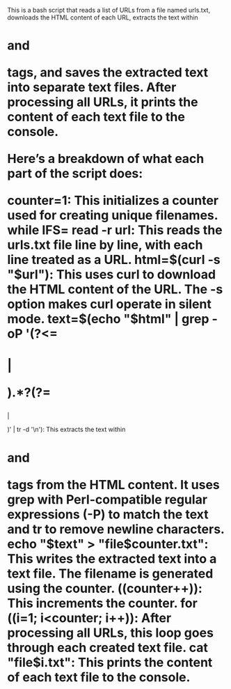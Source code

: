 This is a bash script that reads a list of URLs from a file named urls.txt, downloads the HTML content of each URL, extracts the text within <h1> and <p> tags, and saves the extracted text into separate text files. After processing all URLs, it prints the content of each text file to the console.

Here’s a breakdown of what each part of the script does:

counter=1: This initializes a counter used for creating unique filenames.
while IFS= read -r url: This reads the urls.txt file line by line, with each line treated as a URL.
html=$(curl -s "$url"): This uses curl to download the HTML content of the URL. The -s option makes curl operate in silent mode.
text=$(echo "$html" | grep -oP '(?<=<h1>|<p>).*?(?=</h1>|</p>)' | tr -d '\n'): This extracts the text within <h1> and <p> tags from the HTML content. It uses grep with Perl-compatible regular expressions (-P) to match the text and tr to remove newline characters.
echo "$text" > "file$counter.txt": This writes the extracted text into a text file. The filename is generated using the counter.
((counter++)): This increments the counter.
for ((i=1; i<counter; i++)): After processing all URLs, this loop goes through each created text file.
cat "file$i.txt": This prints the content of each text file to the console.
